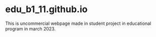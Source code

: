 # edu_b1_11.github.io
This is uncommercial webpage made in student project in educational program in march 2023.

